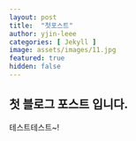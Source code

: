 ```yaml
---
layout: post
title:  "첫포스트"
author: yjin-leee
categories: [ Jekyll ]
image: assets/images/11.jpg
featured: true
hidden: false
---
```


## 첫 블로그 포스트 입니다.

테스트테스트~!